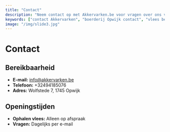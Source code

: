 ```yaml
---
title: "Contact"
description: "Neem contact op met Akkervarken.be voor vragen over ons vlees, bestellingen of om een afspraak te maken. We helpen u graag verder."
keywords: ["contact Akkervarken", "boerderij Opwijk contact", "vlees bestellen contact", "Wolfstede Opwijk"]
image: "/img/slide3.jpg"
---
```


# Contact

## Bereikbaarheid

- **E-mail:** [info@akkervarken.be](mailto:info@akkervarken.be)
- **Telefoon:** +32494185076
- **Adres:** Wolfstede 7, 1745 Opwijk

## Openingstijden

- **Ophalen vlees:** Alleen op afspraak
- **Vragen:** Dagelijks per e-mail
